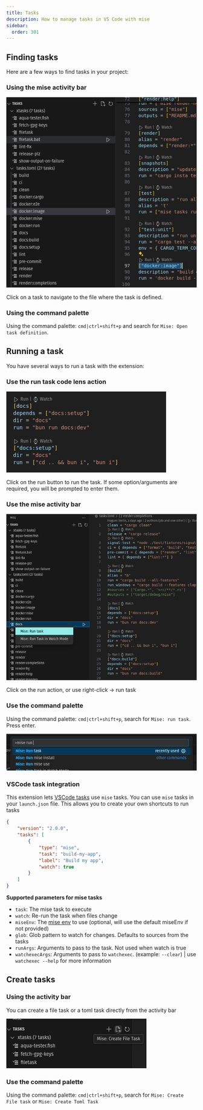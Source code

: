```yaml
---
title: Tasks
description: How to manage tasks in VS Code with mise
sidebar:
  order: 301
---
```


## Finding tasks

Here are a few ways to find tasks in your project:

### Using the mise activity bar

![task-activity-bar.png](../../../assets/task-activity-bar.png)

Click on a task to navigate to the file where the task is defined.

### Using the command palette

Using the command palette: `cmd|ctrl+shift+p` and search for
`Mise: Open task definition`.

## Running a task

You have several ways to run a task with the extension:

### Use the run task code lens action

![task-code-lens.png](../../../assets/task-code-lens.png)

Click on the run button to run the task. If some option/arguments are required,
you will be prompted to enter them.

### Use the mise activity bar

![task-run-activity-bar.png](../../../assets/task-run-activity-bar.png)

Click on the run action, or use right-click -> run task

### Use the command palette

Using the command palette: `cmd|ctrl+shift+p`, search for `Mise: run task`.
Press enter.

![img.png](../../../assets/tasks-command-palette.png)

### VSCode task integration

This extension lets
[VSCode tasks](https://code.visualstudio.com/docs/editor/tasks) use `mise`
tasks. You can use `mise` tasks in your `launch.json` file. This allows you to
create your own shortcuts to run tasks

```json title=launch.json {5,6}
{
    "version": "2.0.0",
    "tasks": [
        {
            "type": "mise",
            "task": "build-my-app",
            "label": "Build my app",
            "watch": true
        }
    ]
}
```

**Supported parameters for mise tasks**

- `task`: The mise task to execute
- `watch`: Re-run the task when files change
- `miseEnv`: The
  [mise env](https://mise.jdx.dev/configuration/environments.html) to use
  (optional, will use the default miseEnv if not provided)
- `glob`: Glob pattern to watch for changes. Defaults to sources from the tasks
- `runArgs`: Arguments to pass to the task. Not used when watch is true
- `watchexecArgs`: Arguments to pass to `watchexec`. (example: `--clear`) | use
  `watchexec --help` for more information

## Create tasks

### Using the activity bar

You can create a file task or a toml task directly from the activity bar

![create-file-task.png](../../../assets/create-file-task.png)

### Use the command palette

Using the command palette: `cmd|ctrl+shift+p`, search for
`Mise: Create File task` or `Mise: Create Toml Task`
